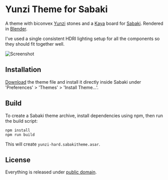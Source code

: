 # Yunzi Theme for Sabaki

A theme with biconvex [Yunzi](https://en.wikipedia.org/wiki/Yunzi) stones and a [Kaya](https://en.wikipedia.org/wiki/Torreya_nucifera) board
for [Sabaki](http://sabaki.yichuanshen.de/). Rendered in [Blender](https://www.blender.org/).

I've used a single consistent HDRI lighting setup for all the components so they should fit together well.

![Screenshot](HardYunziScreenshot.png)

## Installation

[Download](https://github.com/billhails/SabakiThemes/releases) the theme file and install it directly inside Sabaki
under 'Preferences' > 'Themes' > 'Install Theme...'.

## Build

To create a Sabaki theme archive, install dependencies using npm, then run the build script:

~~~
npm install
npm run build
~~~

This will create `yunzi-hard.sabakitheme.asar`.

## License

Everything is released under [public domain](http://creativecommons.org/publicdomain/zero/1.0/).
